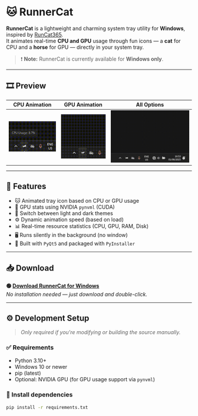 # 🐱 RunnerCat

**RunnerCat** is a lightweight and charming system tray utility for **Windows**, inspired by [RunCat365](https://kyome22.github.io/RunCat365/).  
It animates real-time **CPU and GPU** usage through fun icons — a **cat** for CPU and a **horse** for GPU — directly in your system tray.

> ❗ **Note:** RunnerCat is currently available for **Windows only**.

---

## 🎞️ Preview

| CPU Animation | GPU Animation | All Options |
|:-------------:|:-------------:|:-----------:|
| ![CPU](Pictures/CPU.gif) | ![GPU](Pictures/GPU.gif) | ![Options](Pictures/ALL%20Options.gif) |

---

## 🚀 Features

- 🐱 Animated tray icon based on CPU or GPU usage
- 🐎 GPU stats using NVIDIA `pynvml` (CUDA)
- 🎨 Switch between light and dark themes
- ⚙️ Dynamic animation speed (based on load)
- 📊 Real-time resource statistics (CPU, GPU, RAM, Disk)
- 🖥️ Runs silently in the background (no window)
- 🧱 Built with `PyQt5` and packaged with `PyInstaller`

---

## 📥 Download

**🟢 [Download RunnerCat for Windows](https://github.com/Amirbeek/RunnerCat/raw/main/dist/RunnerCat.exe)**  
_No installation needed — just download and double-click._

---

## ⚙️ Development Setup

> _Only required if you're modifying or building the source manually._

### ✅ Requirements

- Python 3.10+
- Windows 10 or newer
- pip (latest)
- Optional: NVIDIA GPU (for GPU usage support via `pynvml`)

### 🧩 Install dependencies

```bash
pip install -r requirements.txt
